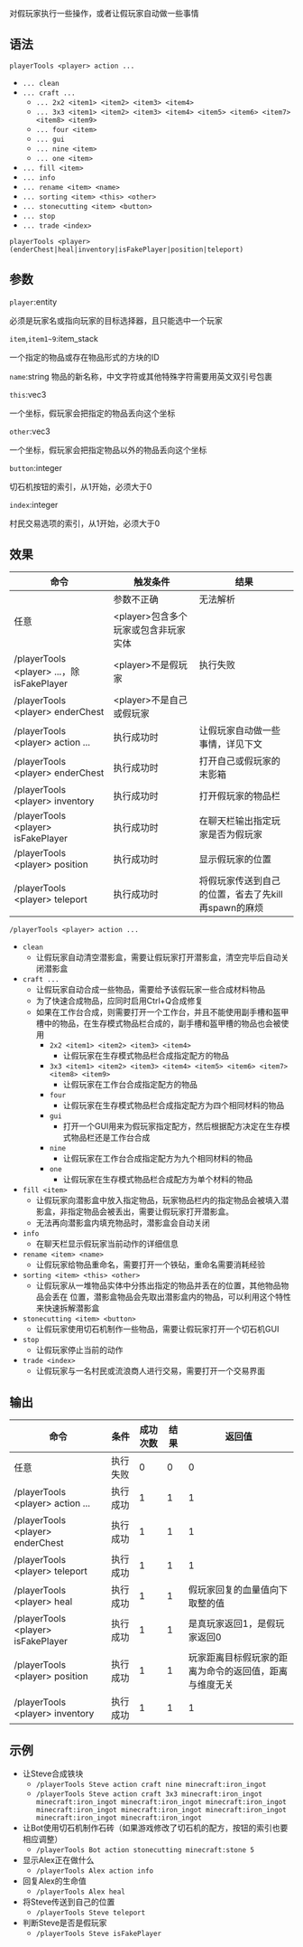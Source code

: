 对假玩家执行一些操作，或者让假玩家自动做一些事情

## 语法

`playerTools <player> action ...`

- `... clean`
- `... craft ...`
    - `... 2x2 <item1> <item2> <item3> <item4>`
    - `... 3x3 <item1> <item2> <item3> <item4> <item5> <item6> <item7> <item8> <item9>`
    - `... four <item>`
    - `... gui`
    - `... nine <item>`
    - `... one <item>`
- `... fill <item>`
- `... info`
- `... rename <item> <name>`
- `... sorting <item> <this> <other>`
- `... stonecutting <item> <button>`
- `... stop`
- `... trade <index>`

`playerTools <player> (enderChest|heal|inventory|isFakePlayer|position|teleport)`

## 参数

`player`:entity

必须是玩家名或指向玩家的目标选择器，且只能选中一个玩家

`item`,`item1~9`:item_stack

一个指定的物品或存在物品形式的方块的ID

`name`:string
物品的新名称，中文字符或其他特殊字符需要用英文双引号包裹

`this`:vec3

一个坐标，假玩家会把指定的物品丢向这个坐标

`other`:vec3

一个坐标，假玩家会把指定物品以外的物品丢向这个坐标

`button`:integer

切石机按钮的索引，从1开始，必须大于0

`index`:integer

村民交易选项的索引，从1开始，必须大于0

## 效果

<table>
  <thead>
    <tr>
      <th>命令</th>
      <th>触发条件</th>
      <th>结果</th>
    </tr>
  </thead>
  <tbody>
    <tr>
      <td rowspan="2">任意</td>
      <td>参数不正确</td>
      <td>无法解析</td>
    </tr>
    <tr>
      <td>&lt;player&gt;包含多个玩家或包含非玩家实体</td>
      <td rowspan="3">执行失败</td>
    </tr>
    <tr>
      <td>/playerTools &lt;player&gt; ...，除isFakePlayer</td>
      <td>&lt;player&gt;不是假玩家</td>
    </tr>
    <tr>
      <td>/playerTools &lt;player&gt; enderChest</td>
      <td>&lt;player&gt;不是自己或假玩家</td>
    </tr>
    <tr>
      <td>/playerTools &lt;player&gt; action ...</td>
      <td>执行成功时</td>
      <td>让假玩家自动做一些事情，详见下文</td>
    </tr>
    <tr>
      <td>/playerTools &lt;player&gt; enderChest</td>
      <td>执行成功时</td>
      <td>打开自己或假玩家的末影箱</td>
    </tr>
    <tr>
      <td>/playerTools &lt;player&gt; inventory</td>
      <td>执行成功时</td>
      <td>打开假玩家的物品栏</td>
    </tr>
    <tr>
      <td>/playerTools &lt;player&gt; isFakePlayer</td>
      <td>执行成功时</td>
      <td>在聊天栏输出指定玩家是否为假玩家</td>
    </tr>
    <tr>
      <td>/playerTools &lt;player&gt; position</td>
      <td>执行成功时</td>
      <td>显示假玩家的位置</td>
    </tr>
    <tr>
      <td>/playerTools &lt;player&gt; teleport</td>
      <td>执行成功时</td>
      <td>将假玩家传送到自己的位置，省去了先kill再spawn的麻烦</td>
    </tr>
  </tbody>
</table>

`/playerTools <player> action ...`

- `clean`
    - 让假玩家自动清空潜影盒，需要让假玩家打开潜影盒，清空完毕后自动关闭潜影盒
- `craft ...`
    - 让假玩家自动合成一些物品，需要给予该假玩家一些合成材料物品
    - 为了快速合成物品，应同时启用Ctrl+Q合成修复
    - 如果在工作台合成，则需要打开一个工作台，并且不能使用副手槽和盔甲槽中的物品，在生存模式物品栏合成的，副手槽和盔甲槽的物品也会被使用
        - `2x2 <item1> <item2> <item3> <item4>`
            - 让假玩家在生存模式物品栏合成指定配方的物品
        - `3x3 <item1> <item2> <item3> <item4> <item5> <item6> <item7> <item8> <item9>`
            - 让假玩家在工作台合成指定配方的物品
        - `four`
            - 让假玩家在生存模式物品栏合成指定配方为四个相同材料的物品
        - `gui`
            - 打开一个GUI用来为假玩家指定配方，然后根据配方决定在生存模式物品栏还是工作台合成
        - `nine`
            - 让假玩家在工作台合成指定配方为九个相同材料的物品
        - `one`
            - 让假玩家在生存模式物品栏合成配方为单个材料的物品
- `fill <item>`
    - 让假玩家向潜影盒中放入指定物品，玩家物品栏内的指定物品会被填入潜影盒，非指定物品会被丢出，需要让假玩家打开潜影盒。
    - 无法再向潜影盒内填充物品时，潜影盒会自动关闭
- `info`
    - 在聊天栏显示假玩家当前动作的详细信息
- `rename <item> <name>`
    - 让假玩家给物品重命名，需要打开一个铁砧，重命名需要消耗经验
- `sorting <item> <this> <other>`
    - 让假玩家从一堆物品实体中分拣出指定的物品并丢在<this>的位置，其他物品物品会丢在<other>
      位置，潜影盒物品会先取出潜影盒内的物品，可以利用这个特性来快速拆解潜影盒
- `stonecutting <item> <button>`
    - 让假玩家使用切石机制作一些物品，需要让假玩家打开一个切石机GUI
- `stop`
    - 让假玩家停止当前的动作
- `trade <index>`
    - 让假玩家与一名村民或流浪商人进行交易，需要打开一个交易界面

## 输出

<table>
    <tr>
      <th>命令</th>
      <th>条件</th>
      <th>成功次数</th>
      <th>结果</th>
      <th>返回值</th>
    </tr>
  <tbody>
    <tr>
      <td>任意</td>
      <td>执行失败</td>
      <td>0</td>
      <td>0</td>
      <td>0</td>
    </tr>
    <tr>
      <td>/playerTools &lt;player&gt; action ...</td>
      <td>执行成功</td>
      <td>1</td>
      <td>1</td>
      <td>1</td>
    </tr>
    <tr>
      <td>/playerTools &lt;player&gt; enderChest</td>
      <td>执行成功</td>
      <td>1</td>
      <td>1</td>
      <td>1</td>
    </tr>
    <tr>
      <td>/playerTools &lt;player&gt; teleport</td>
      <td>执行成功</td>
      <td>1</td>
      <td>1</td>
      <td>1</td>
    </tr>
    <tr>
      <td>/playerTools &lt;player&gt; heal</td>
      <td>执行成功</td>
      <td>1</td>
      <td>1</td>
      <td>假玩家回复的血量值向下取整的值</td>
    </tr>
    <tr>
      <td>/playerTools &lt;player&gt; isFakePlayer</td>
      <td>执行成功</td>
      <td>1</td>
      <td>1</td>
      <td>是真玩家返回1，是假玩家返回0</td>
    </tr>
    <tr>
      <td>/playerTools &lt;player&gt; position</td>
      <td>执行成功</td>
      <td>1</td>
      <td>1</td>
      <td>玩家距离目标假玩家的距离为命令的返回值，距离与维度无关</td>
    </tr>
    <tr>
      <td>/playerTools &lt;player&gt; inventory</td>
      <td>执行成功</td>
      <td>1</td>
      <td>1</td>
      <td>1</td>
    </tr>
  </tbody>
</table>

## 示例

- 让Steve合成铁块
    - `/playerTools Steve action craft nine minecraft:iron_ingot`
    - `/playerTools Steve action craft 3x3 minecraft:iron_ingot minecraft:iron_ingot minecraft:iron_ingot minecraft:iron_ingot minecraft:iron_ingot minecraft:iron_ingot minecraft:iron_ingot minecraft:iron_ingot minecraft:iron_ingot`
- 让Bot使用切石机制作石砖（如果游戏修改了切石机的配方，按钮的索引也要相应调整）
    - `/playerTools Bot action stonecutting minecraft:stone 5`
- 显示Alex正在做什么
    - `/playerTools Alex action info`
- 回复Alex的生命值
    - `/playerTools Alex heal`
- 将Steve传送到自己的位置
    - `/playerTools Steve teleport`
- 判断Steve是否是假玩家
    - `/playerTools Steve isFakePlayer`